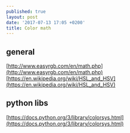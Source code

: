 ```yaml
---
published: true
layout: post
date: '2017-07-13 17:05 +0200'
title: Color math
---
```

## general
[http://www.easyrgb.com/en/math.php](http://www.easyrgb.com/en/math.php)  
[https://en.wikipedia.org/wiki/HSL_and_HSV](https://en.wikipedia.org/wiki/HSL_and_HSV)

## python libs
[https://docs.python.org/3/library/colorsys.html](https://docs.python.org/3/library/colorsys.html)

